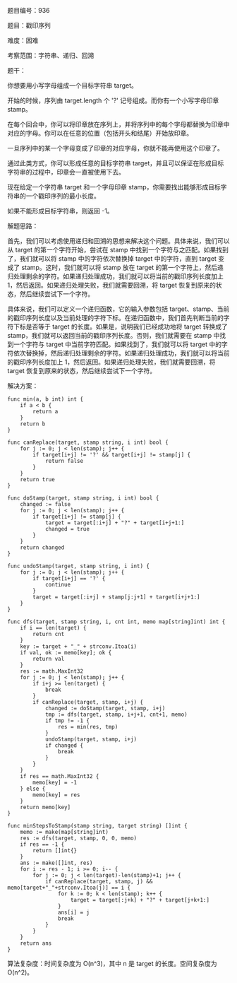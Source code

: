 题目编号：936

题目：戳印序列

难度：困难

考察范围：字符串、递归、回溯

题干：

你想要用小写字母组成一个目标字符串 target。 

开始的时候，序列由 target.length 个 '?' 记号组成。而你有一个小写字母印章 stamp。

在每个回合中，你可以将印章放在序列上，并将序列中的每个字母都替换为印章中对应的字母。你可以在任意的位置（包括开头和结尾）开始放印章。

一旦序列中的某一个字母变成了印章的对应字母，你就不能再使用这个印章了。

通过此类方式，你可以形成任意的目标字符串 target，并且可以保证在形成目标字符串的过程中，印章会一直被使用下去。

现在给定一个字符串 target 和一个字母印章 stamp，你需要找出能够形成目标字符串的一个戳印序列的最小长度。

如果不能形成目标字符串，则返回 -1。

解题思路：

首先，我们可以考虑使用递归和回溯的思想来解决这个问题。具体来说，我们可以从 target 的第一个字符开始，尝试在 stamp 中找到一个字符与之匹配。如果找到了，我们就可以将 stamp 中的字符依次替换掉 target 中的字符，直到 target 变成了 stamp。这时，我们就可以将 stamp 放在 target 的第一个字符上，然后递归处理剩余的字符。如果递归处理成功，我们就可以将当前的戳印序列长度加上 1，然后返回。如果递归处理失败，我们就需要回溯，将 target 恢复到原来的状态，然后继续尝试下一个字符。

具体来说，我们可以定义一个递归函数，它的输入参数包括 target、stamp、当前的戳印序列长度以及当前处理的字符下标。在递归函数中，我们首先判断当前的字符下标是否等于 target 的长度。如果是，说明我们已经成功地将 target 转换成了 stamp，我们就可以返回当前的戳印序列长度。否则，我们就需要在 stamp 中找到一个字符与 target 中当前字符匹配。如果找到了，我们就可以将 target 中的字符依次替换掉，然后递归处理剩余的字符。如果递归处理成功，我们就可以将当前的戳印序列长度加上 1，然后返回。如果递归处理失败，我们就需要回溯，将 target 恢复到原来的状态，然后继续尝试下一个字符。

解决方案：

```
func min(a, b int) int {
    if a < b {
        return a
    }
    return b
}

func canReplace(target, stamp string, i int) bool {
    for j := 0; j < len(stamp); j++ {
        if target[i+j] != '?' && target[i+j] != stamp[j] {
            return false
        }
    }
    return true
}

func doStamp(target, stamp string, i int) bool {
    changed := false
    for j := 0; j < len(stamp); j++ {
        if target[i+j] != stamp[j] {
            target = target[:i+j] + "?" + target[i+j+1:]
            changed = true
        }
    }
    return changed
}

func undoStamp(target, stamp string, i int) {
    for j := 0; j < len(stamp); j++ {
        if target[i+j] == '?' {
            continue
        }
        target = target[:i+j] + stamp[j:j+1] + target[i+j+1:]
    }
}

func dfs(target, stamp string, i, cnt int, memo map[string]int) int {
    if i == len(target) {
        return cnt
    }
    key := target + "_" + strconv.Itoa(i)
    if val, ok := memo[key]; ok {
        return val
    }
    res := math.MaxInt32
    for j := 0; j < len(stamp); j++ {
        if i+j >= len(target) {
            break
        }
        if canReplace(target, stamp, i+j) {
            changed := doStamp(target, stamp, i+j)
            tmp := dfs(target, stamp, i+j+1, cnt+1, memo)
            if tmp != -1 {
                res = min(res, tmp)
            }
            undoStamp(target, stamp, i+j)
            if changed {
                break
            }
        }
    }
    if res == math.MaxInt32 {
        memo[key] = -1
    } else {
        memo[key] = res
    }
    return memo[key]
}

func minStepsToStamp(stamp string, target string) []int {
    memo := make(map[string]int)
    res := dfs(target, stamp, 0, 0, memo)
    if res == -1 {
        return []int{}
    }
    ans := make([]int, res)
    for i := res - 1; i >= 0; i-- {
        for j := 0; j < len(target)-len(stamp)+1; j++ {
            if canReplace(target, stamp, j) && memo[target+"_"+strconv.Itoa(j)] == i {
                for k := 0; k < len(stamp); k++ {
                    target = target[:j+k] + "?" + target[j+k+1:]
                }
                ans[i] = j
                break
            }
        }
    }
    return ans
}
```

算法复杂度：时间复杂度为 O(n^3)，其中 n 是 target 的长度。空间复杂度为 O(n^2)。
